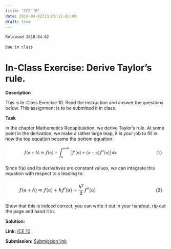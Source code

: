 ```yaml
---
title: "ICE 10"
date: 2018-04-02T13:05:12-05:00
draft: true
---
```

```
Released 2018-04-02

Due in class
```

<h1>In-Class Exercise: Derive Taylor’s rule. </h1>


**Description**

This is In-Class Exercise 10. Read the instruction and answer the questions below. This assignment is to be submitted it in class.


**Task**

In the chapter Mathematics Recapitulation, we derive Taylor’s rule. At some point in the derivation, we make a rather large leap, it is your job to fill in how the top equation became the bottom equation.

![Eqn1](https://github.com/ABE425/ABE425/blob/ICES/content/ices/photo/ice10eqn1.png)

Since f(a) and its derivatives are constant values, we can integrate this equation with respect to x leading to:

![Eqn2](https://github.com/ABE425/ABE425/blob/ICES/content/ices/photo/ice10eqn2.png)

Show that this is indeed correct, you can write it out in your handout, rip out the page and hand it in.



**Solution:**


**Link:** [ICE 10](https://github.com/ABE425/data/blob/lia/ICE/ICE_CircuitAnalysis.pdf)

**Submission:** [Submission link](?)
